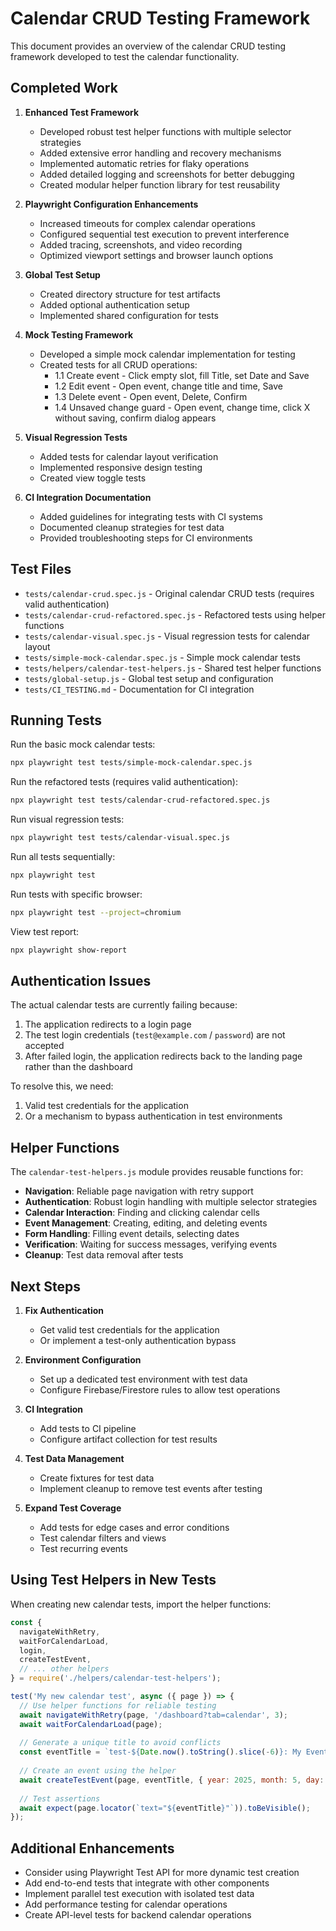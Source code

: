 # Calendar CRUD Testing Framework

This document provides an overview of the calendar CRUD testing framework developed to test the calendar functionality.

## Completed Work

1. **Enhanced Test Framework**
   - Developed robust test helper functions with multiple selector strategies
   - Added extensive error handling and recovery mechanisms
   - Implemented automatic retries for flaky operations
   - Added detailed logging and screenshots for better debugging
   - Created modular helper function library for test reusability

2. **Playwright Configuration Enhancements**
   - Increased timeouts for complex calendar operations
   - Configured sequential test execution to prevent interference
   - Added tracing, screenshots, and video recording
   - Optimized viewport settings and browser launch options

3. **Global Test Setup**
   - Created directory structure for test artifacts
   - Added optional authentication setup
   - Implemented shared configuration for tests

4. **Mock Testing Framework**
   - Developed a simple mock calendar implementation for testing
   - Created tests for all CRUD operations:
     - 1.1 Create event - Click empty slot, fill Title, set Date and Save
     - 1.2 Edit event - Open event, change title and time, Save
     - 1.3 Delete event - Open event, Delete, Confirm
     - 1.4 Unsaved change guard - Open event, change time, click X without saving, confirm dialog appears

5. **Visual Regression Tests**
   - Added tests for calendar layout verification
   - Implemented responsive design testing
   - Created view toggle tests

6. **CI Integration Documentation**
   - Added guidelines for integrating tests with CI systems
   - Documented cleanup strategies for test data
   - Provided troubleshooting steps for CI environments

## Test Files

- `tests/calendar-crud.spec.js` - Original calendar CRUD tests (requires valid authentication)
- `tests/calendar-crud-refactored.spec.js` - Refactored tests using helper functions
- `tests/calendar-visual.spec.js` - Visual regression tests for calendar layout
- `tests/simple-mock-calendar.spec.js` - Simple mock calendar tests
- `tests/helpers/calendar-test-helpers.js` - Shared test helper functions
- `tests/global-setup.js` - Global test setup and configuration
- `tests/CI_TESTING.md` - Documentation for CI integration

## Running Tests

Run the basic mock calendar tests:
```bash
npx playwright test tests/simple-mock-calendar.spec.js
```

Run the refactored tests (requires valid authentication):
```bash
npx playwright test tests/calendar-crud-refactored.spec.js
```

Run visual regression tests:
```bash
npx playwright test tests/calendar-visual.spec.js
```

Run all tests sequentially:
```bash
npx playwright test
```

Run tests with specific browser:
```bash
npx playwright test --project=chromium
```

View test report:
```bash
npx playwright show-report
```

## Authentication Issues

The actual calendar tests are currently failing because:

1. The application redirects to a login page
2. The test login credentials (`test@example.com` / `password`) are not accepted
3. After failed login, the application redirects back to the landing page rather than the dashboard

To resolve this, we need:
1. Valid test credentials for the application
2. Or a mechanism to bypass authentication in test environments

## Helper Functions

The `calendar-test-helpers.js` module provides reusable functions for:

- **Navigation**: Reliable page navigation with retry support
- **Authentication**: Robust login handling with multiple selector strategies
- **Calendar Interaction**: Finding and clicking calendar cells
- **Event Management**: Creating, editing, and deleting events
- **Form Handling**: Filling event details, selecting dates
- **Verification**: Waiting for success messages, verifying events
- **Cleanup**: Test data removal after tests

## Next Steps

1. **Fix Authentication**
   - Get valid test credentials for the application
   - Or implement a test-only authentication bypass

2. **Environment Configuration**
   - Set up a dedicated test environment with test data
   - Configure Firebase/Firestore rules to allow test operations

3. **CI Integration**
   - Add tests to CI pipeline
   - Configure artifact collection for test results

4. **Test Data Management**
   - Create fixtures for test data
   - Implement cleanup to remove test events after testing

5. **Expand Test Coverage**
   - Add tests for edge cases and error conditions
   - Test calendar filters and views
   - Test recurring events

## Using Test Helpers in New Tests

When creating new calendar tests, import the helper functions:

```javascript
const {
  navigateWithRetry,
  waitForCalendarLoad,
  login,
  createTestEvent,
  // ... other helpers
} = require('./helpers/calendar-test-helpers');

test('My new calendar test', async ({ page }) => {
  // Use helper functions for reliable testing
  await navigateWithRetry(page, '/dashboard?tab=calendar', 3);
  await waitForCalendarLoad(page);
  
  // Generate a unique title to avoid conflicts
  const eventTitle = `test-${Date.now().toString().slice(-6)}: My Event`;
  
  // Create an event using the helper
  await createTestEvent(page, eventTitle, { year: 2025, month: 5, day: 15 });
  
  // Test assertions
  await expect(page.locator(`text="${eventTitle}"`)).toBeVisible();
});
```

## Additional Enhancements

- Consider using Playwright Test API for more dynamic test creation
- Add end-to-end tests that integrate with other components
- Implement parallel test execution with isolated test data
- Add performance testing for calendar operations
- Create API-level tests for backend calendar operations